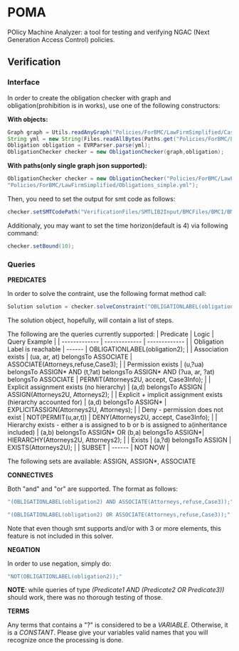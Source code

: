# POMA
POlicy Machine Analyzer: a tool for testing and verifying NGAC (Next Generation Access Control) policies.  

## Verification

### Interface

In order to create the obligation checker with graph and obligation(prohibition is in works), use one of the following constructors:

**With objects:**

```java
Graph graph = Utils.readAnyGraph("Policies/ForBMC/LawFirmSimplified/CasePolicyUsers.json");
String yml = new String(Files.readAllBytes(Paths.get("Policies/ForBMC/LawFirmSimplified/Obligations_simple.yml")));
Obligation obligation = EVRParser.parse(yml);
ObligationChecker checker = new ObligationChecker(graph,obligation);
```


**With paths(only single graph json supported):**

```java
ObligationChecker checker = new ObligationChecker("Policies/ForBMC/LawFirmSimplified/CasePolicyUsers.json",
"Policies/ForBMC/LawFirmSimplified/Obligations_simple.yml");
```

Then, you need to set the output for smt code as follows: 

```java
checker.setSMTCodePath("VerificationFiles/SMTLIB2Input/BMCFiles/BMC1/BMC");
```

Additionaly, you may want to set the time horizon(default is 4) via following command:
```java
checker.setBound(10);
```

### Queries

**PREDICATES**

In order to solve the contraint, use the following format method call: 

```java
Solution solution = checker.solveConstraint("OBLIGATIONLABEL(obligation2);");
```

The solution object, hopefully, will contain a list of steps. 

The following are the queries currently supported: 
| Predicate  | Logic | Query Example |
| ------------- | ------------- | ------------- |
| Obligation Label is reachable  | ------ | OBLIGATIONLABEL(obligation2); |
| Association exists  | (ua, ar, at) belongsTo ASSOCIATE | ASSOCIATE(Attorneys,refuse,Case3);  |
| Permission exists  | (u,?ua) belongsTo ASSIGN* AND (t,?at) belongsTo ASSIGN* AND (?ua, ar, ?at) belongsTo ASSOCIATE | PERMIT(Attorneys2U, accept, Case3Info); |
| Explicit assignment exists (no hierarchy)  | (a,d) belongsTo ASSIGN | ASSIGN(Attorneys2U, Attorneys2); |
| Explicit + implicit assignment exists (hierarchy accounted for) | (a,d) belongsTo ASSIGN* | EXPLICITASSIGN(Attorneys2U, Attorneys); |
| Deny - permission does not exist | NOT(PERMIT(u,ar,t)) | DENY(Attorneys2U, accept, Case3Info); |
| Hierarchy exists - either a is assigned to b or b is assigned to a(inheritance included) | (a,b) belongsTo ASSIGN* OR (b,a) belongsTo ASSIGN*| HIERARCHY(Attorneys2U, Attorneys2); |
| Exists | (a,?d) belongsTo ASSIGN | EXISTS(Attorneys2U); |
| SUBSET | ------ | NOT NOW |

The following sets are available: ASSIGN, ASSIGN*, ASSOCIATE

**CONNECTIVES**

Both "and" and "or" are supported. The format as follows: 

```java
"(OBLIGATIONLABEL(obligation2) AND ASSOCIATE(Attorneys,refuse,Case3));" 
```
```java
"(OBLIGATIONLABEL(obligation2) OR ASSOCIATE(Attorneys,refuse,Case3));"
```

Note that even though smt supports and/or with 3 or more elements, this feature is not included in this solver.

**NEGATION**

In order to use negation, simply do: 

```java
"NOT(OBLIGATIONLABEL(obligation2));"
```

**NOTE**: while queries of type _(Predicate1 AND (Predicate2 OR Predicate3))_ should work, there was no thorough testing of those. 


**TERMS**

Any terms that contains a "?" is considered to be a _VARIABLE_. Otherwise, it is a _CONSTANT_. Please give your variables valid names that you will recognize once the processing is done. 
